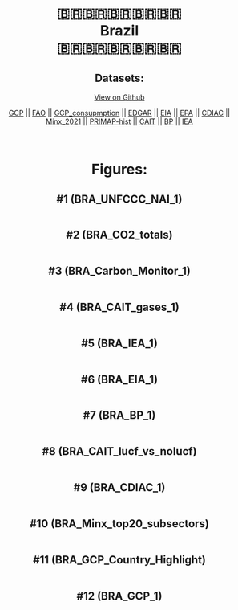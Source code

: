 
<center>
<h1 align="center">
🇧🇷🇧🇷🇧🇷🇧🇷🇧🇷
<br>
Brazil
<br>
🇧🇷🇧🇷🇧🇷🇧🇷🇧🇷
</h1>
<h2>Datasets:</h2>
<p><a href="https://github.com/dquintani/GreenhouseData/tree/master/country_data/BRA_Brazil/data">View on Github</a>
<br></p><p><a href="data/BRA_GCP.csv">GCP</a> || <a href="data/BRA_FAO.csv">FAO</a> || <a href="data/BRA_GCP_consupmption.csv">GCP_consupmption</a> || <a href="data/BRA_EDGAR.csv">EDGAR</a> || <a href="data/BRA_EIA.csv">EIA</a> || <a href="data/BRA_EPA.csv">EPA</a> || <a href="data/BRA_CDIAC.csv">CDIAC</a> || <a href="data/BRA_Minx_2021.csv">Minx_2021</a> || <a href="data/BRA_PRIMAP-hist.csv">PRIMAP-hist</a> || <a href="data/BRA_CAIT.csv">CAIT</a> || <a href="data/BRA_BP.csv">BP</a> || <a href="data/BRA_IEA.csv">IEA</a></p><p><br></p>
<h1>Figures:</h1><h2>#1 (BRA_UNFCCC_NAI_1)</h2>
<p><img alt="" src="figures/BRA_UNFCCC_NAI_1.png" /></p><h2>#2 (BRA_CO2_totals)</h2>
<p><img alt="" src="figures/BRA_CO2_totals.png" /></p><h2>#3 (BRA_Carbon_Monitor_1)</h2>
<p><img alt="" src="figures/BRA_Carbon_Monitor_1.png" /></p><h2>#4 (BRA_CAIT_gases_1)</h2>
<p><img alt="" src="figures/BRA_CAIT_gases_1.png" /></p><h2>#5 (BRA_IEA_1)</h2>
<p><img alt="" src="figures/BRA_IEA_1.png" /></p><h2>#6 (BRA_EIA_1)</h2>
<p><img alt="" src="figures/BRA_EIA_1.png" /></p><h2>#7 (BRA_BP_1)</h2>
<p><img alt="" src="figures/BRA_BP_1.png" /></p><h2>#8 (BRA_CAIT_lucf_vs_nolucf)</h2>
<p><img alt="" src="figures/BRA_CAIT_lucf_vs_nolucf.png" /></p><h2>#9 (BRA_CDIAC_1)</h2>
<p><img alt="" src="figures/BRA_CDIAC_1.png" /></p><h2>#10 (BRA_Minx_top20_subsectors)</h2>
<p><img alt="" src="figures/BRA_Minx_top20_subsectors.png" /></p><h2>#11 (BRA_GCP_Country_Highlight)</h2>
<p><img alt="" src="figures/BRA_GCP_Country_Highlight.png" /></p><h2>#12 (BRA_GCP_1)</h2>
<p><img alt="" src="figures/BRA_GCP_1.png" /></p>